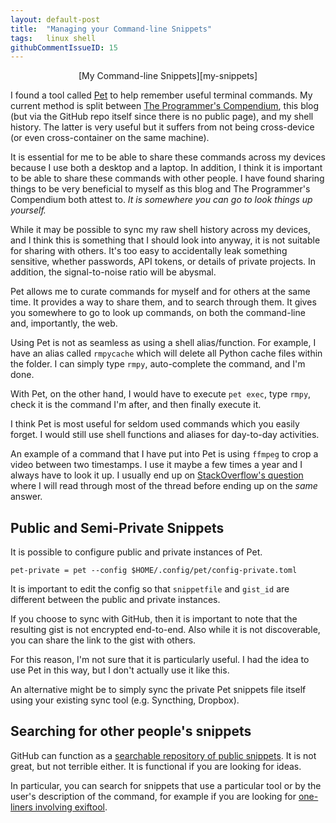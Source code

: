 ```yaml
---
layout: default-post
title:  "Managing your Command-line Snippets"
tags:   linux shell
githubCommentIssueID: 15
---
```


<div markdown="1" style="text-align: center">
[My Command-line Snippets][my-snippets]
</div>

I found a tool called [Pet][pet] to help remember useful terminal commands.
My current method is split between [The Programmer's Compendium][programmer's-compendium],
this blog (but via the GitHub repo itself since there is no public page), and my
shell history. The latter is very useful but it suffers from not being
cross-device (or even cross-container on the same machine).

It is essential for me to be able to share these commands across my devices
because I use both a desktop and a laptop. In addition, I think it is important
to be able to share these commands with other people. I have found sharing
things to be very beneficial to myself as this blog and The Programmer's Compendium
both attest to. *It is somewhere you can go to look things up yourself.*

While it may be possible to sync my raw shell history across my devices, and
I think this is something that I should look into anyway, it is not suitable
for sharing with others. It's too easy to accidentally leak something sensitive,
whether passwords, API tokens, or details of private projects. In addition,
the signal-to-noise ratio will be abysmal.

Pet allows me to curate commands for myself and for others at the same time.
It provides a way to share them, and to search through them. It gives you
somewhere to go to look up commands, on both the command-line and, importantly,
the web.

Using Pet is not as seamless as using a shell alias/function. For example,
I have an alias called `rmpycache` which will delete all Python cache files within
the folder. I can simply type `rmpy`, auto-complete the command, and I'm done.

With Pet, on the other hand, I would have to execute `pet exec`, type `rmpy`,
check it is the command I'm after, and then finally execute it.

I think Pet is most useful for seldom used commands which you easily forget.
I would still use shell functions and aliases for day-to-day activities.

An example of a command that I have put into Pet is using `ffmpeg` to crop
a video between two timestamps. I use it maybe a few times a year and I always
have to look it up. I usually end up on [StackOverflow's question][so-ffmpeg]
where I will read through most of the thread before ending up on the *same*
answer.


## Public and Semi-Private Snippets

It is possible to configure public and private instances of Pet.

```
pet-private = pet --config $HOME/.config/pet/config-private.toml
```

It is important to edit the config so that  `snippetfile` and `gist_id`
are different between the public and private instances.

If you choose to sync with GitHub, then it is important to note that the resulting
gist is not encrypted end-to-end. Also while it is not discoverable, you can
share the link to the gist with others.

For this reason, I'm not sure that it is particularly useful. I had the idea to
use Pet in this way, but I don't actually use it like this.

An alternative might be to simply sync the private Pet snippets file itself using
your existing sync tool (e.g. Syncthing, Dropbox).


## Searching for other people's snippets

GitHub can function as a [searchable repository of public snippets][search-gists].
It is not great, but not terrible either. It is functional if you are looking
for ideas.

In particular, you can search for snippets that use a particular tool or by the
user's description of the command, for example if you are looking for
[one-liners involving exiftool][search-exiftool].


[my-snippets]: https://gist.github.com/QasimK/0fe6ebc15559965b10d6cf2cab1e1e8f
[programmer's-compendium]: https://qasimk.gitbooks.io/programmers-compendium/content/
[pet]: https://github.com/knqyf263/pet/
[so-ffmpeg]: https://stackoverflow.com/questions/18444194/cutting-the-videos-based-on-start-and-end-time-using-ffmpeg
[search-gists]: https://gist.github.com/search?l=TOML&=filename%3Apet-snippet.toml
[search-exiftool]: https://gist.github.com/search?l=TOML&q=filename%3Apet-snippet.toml+exiftool
